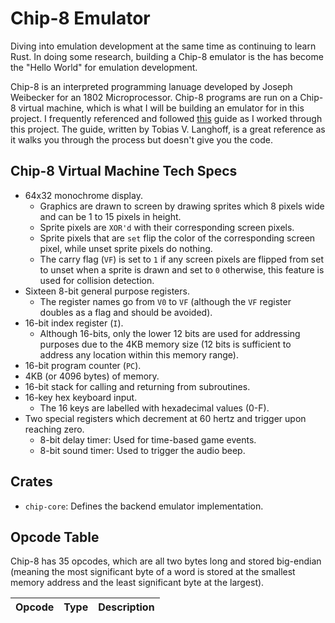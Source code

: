 # Chip-8 Emulator

Diving into emulation development at the same time as continuing to learn Rust. In doing some research, building a Chip-8 emulator is the has become the "Hello World" for emulation development.

Chip-8 is an interpreted programming lanuage developed by Joseph Weibecker for an 1802 Microprocessor. Chip-8 programs are run on a Chip-8 virtual machine, which is what I will be building an emulator for in this project. I frequently referenced and followed [this](https://tobiasvl.github.io/blog/write-a-chip-8-emulator/) guide as I worked through this project. The guide, written by Tobias V. Langhoff, is a great reference as it walks you through the process but doesn't give you the code.

## Chip-8 Virtual Machine Tech Specs

- 64x32 monochrome display.
  - Graphics are drawn to screen by drawing sprites which 8 pixels wide and can be 1 to 15 pixels in height.
  - Sprite pixels are `XOR'd` with their corresponding screen pixels.
  - Sprite pixels that are `set` flip the color of the corresponding screen pixel, while unset sprite pixels do nothing.
  - The carry flag (`VF`) is set to `1` if any screen pixels are flipped from set to unset when a sprite is drawn and set to `0` otherwise, this feature is used for collision detection.
- Sixteen 8-bit general purpose registers.
  - The register names go from `V0` to `VF` (although the `VF` register doubles as a flag and should be avoided).
- 16-bit index register (`I`).
  - Although 16-bits, only the lower 12 bits are used for addressing purposes due to the 4KB memory size (12 bits is sufficient to address any location within this memory range).
- 16-bit program counter (`PC`).
- 4KB (or 4096 bytes) of memory.
- 16-bit stack for calling and returning from subroutines.
- 16-key hex keyboard input.
  - The 16 keys are labelled with hexadecimal values (0-F).
- Two special registers which decrement at 60 hertz and trigger upon reaching zero.
  - 8-bit delay timer: Used for time-based game events.
  - 8-bit sound timer: Used to trigger the audio beep.

## Crates

- `chip-core`: Defines the backend emulator implementation.

## Opcode Table

Chip-8 has 35 opcodes, which are all two bytes long and stored big-endian (meaning the most significant byte of a word is stored at the smallest memory address and the least significant byte at the largest).

| Opcode | Type | Description |
|--------|------|-------------|
